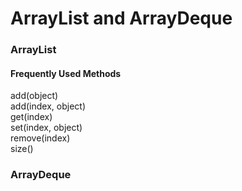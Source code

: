 # ArrayList and ArrayDeque

### ArrayList

#### Frequently Used Methods
add(object)  
add(index, object)  
get(index)   
set(index, object)  
remove(index)  
size()  







### ArrayDeque

